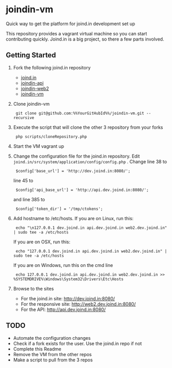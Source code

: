 joindin-vm
==========

Quick way to get the platform for joind.in development set up

This repository provides a vagrant virtual machine so you can start contributing quickly. Joind.in is a big project, so there a few parts involved. 

## Getting Started
1. Fork the following joind.in repository
	- [joind.in](https://github.com/joindin/joind.in)
	- [joindin-api](https://github.com/joindin/joindin-api)
	- [joindin-web2](https://github.com/joindin/joindin-web2)
	- [joindin-vm](https://github.com/joindin/joindin-vm)
1. Clone joindin-vm 

		git clone git@github.com:%%YourGitHubId%%/joindin-vm.git --recursive

1. Execute the script that will clone the other 3 repository from your forks

		php scripts/cloneRepository.php


1. Start the VM
    vagrant up

1. Change the configuration file for the joind.in repository. Edit `joind.in/src/system/application/config/config.php` . Change line 38 to 

        $config['base_url'] = 'http://dev.joind.in:8080/';

   line 45 to

        $config['api_base_url'] = 'http://api.dev.joind.in:8080/';

   and line 385 to 

        $config['token_dir'] = '/tmp/ctokens';

1. Add hostname to /etc/hosts.
   If you are on Linux, run this:

        echo "\n127.0.0.1 dev.joind.in api.dev.joind.in web2.dev.joind.in" | sudo tee -a /etc/hosts
   
   If you are on OSX, run this:

        echo "127.0.0.1 dev.joind.in api.dev.joind.in web2.dev.joind.in" | sudo tee -a /etc/hosts

   If you are on Windows, run this on the cmd line

        echo 127.0.0.1 dev.joind.in api.dev.joind.in web2.dev.joind.in >> %SYSTEMDRIVE%\Windows\System32\Drivers\Etc\Hosts
1. Browse to the sites
	- For the joind.in site: http://dev.joind.in:8080/
	- For the responsive site: http://web2.dev.joind.in:8080/
	- For the API: http://api.dev.joind.in:8080/



## TODO
- Automate the configuration changes
- Check if a fork exists for the user. Use the joind.in repo if not
- Complete this Readme
- Remove the VM from the other repos
- Make a script to pull from the 3 repos

